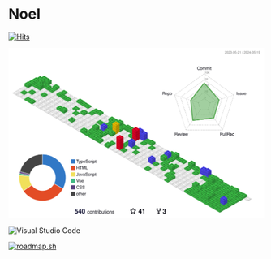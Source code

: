# Noel

[![Hits](https://hits.seeyoufarm.com/api/count/incr/badge.svg?url=https%3A%2F%2Fgithub.com%2Foinochoe&count_bg=%2379C83D&title_bg=%23555555&icon=&icon_color=%23E7E7E7&title=HITS&edge_flat=true)](https://hits.seeyoufarm.com)

![](./profile-3d-contrib/profile-gitblock.svg)

![Visual Studio Code](https://img.shields.io/badge/Visual%20Studio%20Code-007ACC.svg?&style=for-the-badge&logo=Visual%20Studio%20Code&logoColor=white)

[![roadmap.sh](https://roadmap.sh/card/wide/650a4940d5295d7a81272b2d?variant=dark&roadmaps=frontend)](https://roadmap.sh)
